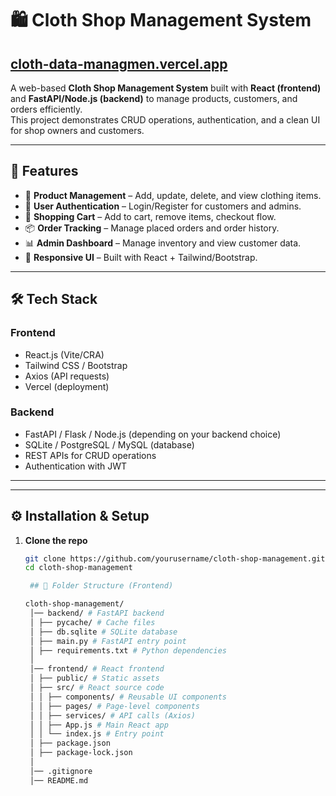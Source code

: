 # 🛍️ Cloth Shop Management System
   ## [cloth-data-managmen.vercel.app](https://cloth-data-managmen.vercel.app/)
A web-based **Cloth Shop Management System** built with **React (frontend)** and **FastAPI/Node.js (backend)** to manage products, customers, and orders efficiently.  
This project demonstrates CRUD operations, authentication, and a clean UI for shop owners and customers.

---

## 🚀 Features

- 👕 **Product Management** – Add, update, delete, and view clothing items.
- 👤 **User Authentication** – Login/Register for customers and admins.
- 🛒 **Shopping Cart** – Add to cart, remove items, checkout flow.
- 📦 **Order Tracking** – Manage placed orders and order history.
- 📊 **Admin Dashboard** – Manage inventory and view customer data.
- 🎨 **Responsive UI** – Built with React + Tailwind/Bootstrap.

---

## 🛠️ Tech Stack

### Frontend
- React.js (Vite/CRA)
- Tailwind CSS / Bootstrap
- Axios (API requests)
- Vercel (deployment)

### Backend
- FastAPI / Flask / Node.js (depending on your backend choice)
- SQLite / PostgreSQL / MySQL (database)
- REST APIs for CRUD operations
- Authentication with JWT

---

---

## ⚙️ Installation & Setup

1. **Clone the repo**
   ```bash
   git clone https://github.com/yourusername/cloth-shop-management.git
   cd cloth-shop-management
   
    ## 📂 Folder Structure (Frontend)
   
   cloth-shop-management/
    │── backend/ # FastAPI backend
    │ ├── pycache/ # Cache files
    │ ├── db.sqlite # SQLite database
    │ ├── main.py # FastAPI entry point
    │ ├── requirements.txt # Python dependencies
    │
    │── frontend/ # React frontend
    │ ├── public/ # Static assets
    │ ├── src/ # React source code
    │ │ ├── components/ # Reusable UI components
    │ │ ├── pages/ # Page-level components
    │ │ ├── services/ # API calls (Axios)
    │ │ ├── App.js # Main React app
    │ │ └── index.js # Entry point
    │ ├── package.json
    │ ├── package-lock.json
    │
    │── .gitignore
    │── README.md

